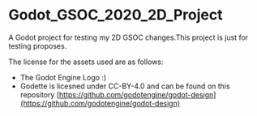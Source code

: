 # Godot_GSOC_2020_2D_Project

A Godot project for testing my 2D GSOC changes.This project is just for testing proposes.

The license for the assets used are as follows:
* The Godot Engine Logo :)
* Godette is licesned under CC-BY-4.0 and can be found on this repository [https://github.com/godotengine/godot-design](https://github.com/godotengine/godot-design)
